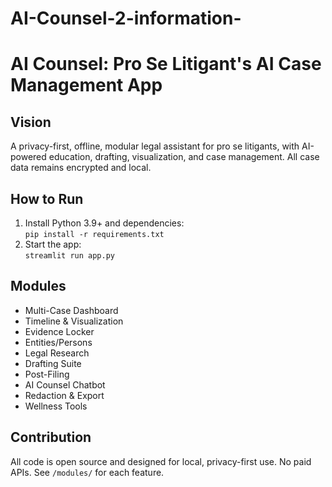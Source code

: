 # AI-Counsel-2-information-
# AI Counsel: Pro Se Litigant's AI Case Management App

## Vision
A privacy-first, offline, modular legal assistant for pro se litigants, with AI-powered education, drafting, visualization, and case management. All case data remains encrypted and local.

## How to Run
1. Install Python 3.9+ and dependencies:  
   `pip install -r requirements.txt`
2. Start the app:  
   `streamlit run app.py`

## Modules
- Multi-Case Dashboard
- Timeline & Visualization
- Evidence Locker
- Entities/Persons
- Legal Research
- Drafting Suite
- Post-Filing
- AI Counsel Chatbot
- Redaction & Export
- Wellness Tools

## Contribution
All code is open source and designed for local, privacy-first use. No paid APIs. See `/modules/` for each feature.
